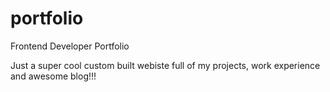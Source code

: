 # portfolio
Frontend Developer Portfolio

Just a super cool custom built webiste full of my projects, work experience and awesome blog!!!
